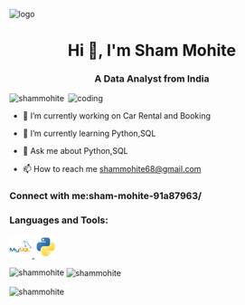 ![logo](https://github.com/ShamMohite/ShamMohite/blob/main/Sham%20Mohite.png)

<h1 align="center">Hi 👋, I'm Sham Mohite</h1>
<h3 align="center">A Data Analyst from India</h3>
<img align="right" alt="coding" width="400" src="https://camo.githubusercontent.com/cae12fddd9d6982901d82580bdf321d81fb299141098ca1c2d4891870827bf17/68747470733a2f2f6d69726f2e6d656469756d2e636f6d2f6d61782f313336302f302a37513379765349765f7430696f4a2d5a2e676966">
<p align="left"> <img src="https://komarev.com/ghpvc/?username=shammohite&label=Profile%20views&color=0e75b6&style=flat" alt="shammohite" /> </p>

- 🔭 I’m currently working on Car Rental and Booking

- 🌱 I’m currently learning Python,SQL

- 💬 Ask me about Python,SQL

- 📫 How to reach me shammohite68@gmail.com

<h3 align="left">Connect with me:sham-mohite-91a87963/</h3>
<p align="left">
</p>

<h3 align="left">Languages and Tools:</h3>
<p align="left"> <a href="https://www.mysql.com/" target="_blank" rel="noreferrer"> <img src="https://raw.githubusercontent.com/devicons/devicon/master/icons/mysql/mysql-original-wordmark.svg" alt="mysql" width="40" height="40"/> </a> <a href="https://www.python.org" target="_blank" rel="noreferrer"> <img src="https://raw.githubusercontent.com/devicons/devicon/master/icons/python/python-original.svg" alt="python" width="40" height="40"/> </a> </p>

<p><img align="left" src="https://github-readme-stats.vercel.app/api/top-langs?username=shammohite&show_icons=true&locale=en&layout=compact" alt="shammohite" /></p>

<p>&nbsp;<img align="center" src="https://github-readme-stats.vercel.app/api?username=shammohite&show_icons=true&locale=en" alt="shammohite" /></p>

<p><img align="center" src="https://github-readme-streak-stats.herokuapp.com/?user=shammohite&" alt="shammohite" /></p>
